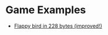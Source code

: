 Game Examples
=============

* [Flappy bird in 228 bytes (improved!)](https://gist.github.com/gullyn/95b2ab9e465317f1d4e4607cf6e94205)

